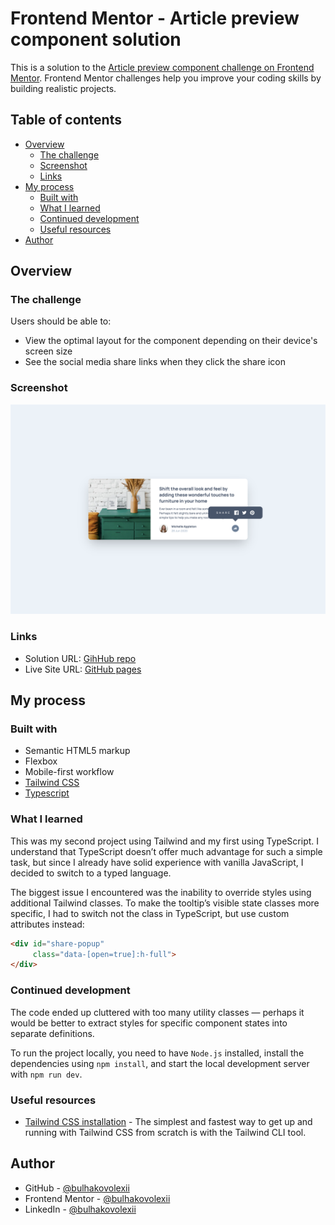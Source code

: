 # Frontend Mentor - Article preview component solution

This is a solution to the [Article preview component challenge on Frontend Mentor](https://www.frontendmentor.io/challenges/article-preview-component-dYBN_pYFT). Frontend Mentor challenges help you improve your coding skills by building realistic projects.

## Table of contents

- [Overview](#overview)
  - [The challenge](#the-challenge)
  - [Screenshot](#screenshot)
  - [Links](#links)
- [My process](#my-process)
  - [Built with](#built-with)
  - [What I learned](#what-i-learned)
  - [Continued development](#continued-development)
  - [Useful resources](#useful-resources)
- [Author](#author)

## Overview

### The challenge

Users should be able to:

- View the optimal layout for the component depending on their device's screen size
- See the social media share links when they click the share icon

### Screenshot

![](./design/screenshot.png)

### Links

- Solution URL: [GihHub repo](https://github.com/bulhakovolexii/article-preview-component/)
- Live Site URL: [GitHub pages](https://bulhakovolexii.github.io/article-preview-component/)

## My process

### Built with

- Semantic HTML5 markup
- Flexbox
- Mobile-first workflow
- [Tailwind CSS](https://tailwindcss.com/)
- [Typescript](https://www.typescriptlang.org/)

### What I learned

This was my second project using Tailwind and my first using TypeScript. I understand that TypeScript doesn’t offer much advantage for such a simple task, but since I already have solid experience with vanilla JavaScript, I decided to switch to a typed language.

The biggest issue I encountered was the inability to override styles using additional Tailwind classes. To make the tooltip’s visible state classes more specific, I had to switch not the class in TypeScript, but use custom attributes instead:

```html
<div id="share-popup"
     class="data-[open=true]:h-full">
</div>
```

### Continued development

The code ended up cluttered with too many utility classes — perhaps it would be better to extract styles for specific component states into separate definitions.

To run the project locally, you need to have `Node.js` installed, install the dependencies using `npm install`, and start the local development server with `npm run dev`.

### Useful resources

- [Tailwind CSS installation](https://tailwindcss.com/docs/installation/tailwind-cli) - The simplest and fastest way to get up and running with Tailwind CSS from scratch is with the Tailwind CLI tool.

## Author

- GitHub - [@bulhakovolexii](https://github.com/bulhakovolexii)
- Frontend Mentor - [@bulhakovolexii](https://www.frontendmentor.io/profile/bulhakovolexii)
- LinkedIn - [@bulhakovolexii](https://www.linkedin.com/in/bulhakovolexii/)
